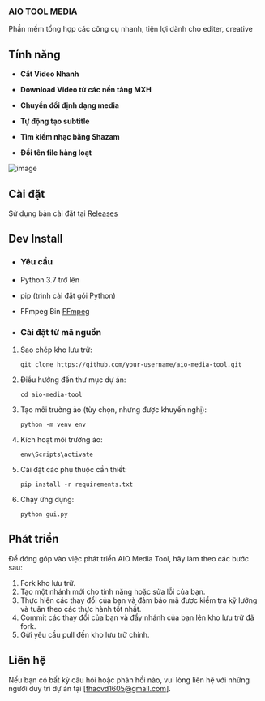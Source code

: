 ### AIO TOOL MEDIA

Phần mềm tổng hợp các công cụ nhanh, tiện lợi dành cho editer, creative

## Tính năng
* **Cắt Video Nhanh**

* **Download Video từ các nền tảng MXH**

* **Chuyển đổi định dạng media**

* **Tự động tạo subtitle**

* **Tìm kiếm nhạc bằng Shazam**

* **Đổi tên file hàng loạt**


![image](https://github.com/user-attachments/assets/3541393d-b822-4b5e-aade-31c163a851f3)


## Cài đặt
Sử dụng bản cài đặt tại [Releases](https://github.com/thaovd/AIO-Media-Tool/releases/)



## Dev Install

- ### Yêu cầu

- Python 3.7 trở lên
- pip (trình cài đặt gói Python)
- FFmpeg Bin [FFmpeg](https://github.com/BtbN/FFmpeg-Builds/releases)

- ### Cài đặt từ mã nguồn

1. Sao chép kho lưu trữ:
   ```
   git clone https://github.com/your-username/aio-media-tool.git
   ```

2. Điều hướng đến thư mục dự án:
   ```
   cd aio-media-tool
   ```

3. Tạo môi trường ảo (tùy chọn, nhưng được khuyến nghị):
   ```
   python -m venv env
   ```

4. Kích hoạt môi trường ảo:

     ```
     env\Scripts\activate
     ```


5. Cài đặt các phụ thuộc cần thiết:
   ```
   pip install -r requirements.txt
   ```

6. Chạy ứng dụng:
   ```
   python gui.py
   ```

## Phát triển

Để đóng góp vào việc phát triển AIO Media Tool, hãy làm theo các bước sau:

1. Fork kho lưu trữ.
2. Tạo một nhánh mới cho tính năng hoặc sửa lỗi của bạn.
3. Thực hiện các thay đổi của bạn và đảm bảo mã được kiểm tra kỹ lưỡng và tuân theo các thực hành tốt nhất.
4. Commit các thay đổi của bạn và đẩy nhánh của bạn lên kho lưu trữ đã fork.
5. Gửi yêu cầu pull đến kho lưu trữ chính.



## Liên hệ

Nếu bạn có bất kỳ câu hỏi hoặc phản hồi nào, vui lòng liên hệ với những người duy trì dự án tại [thaovd1605@gmail.com].
